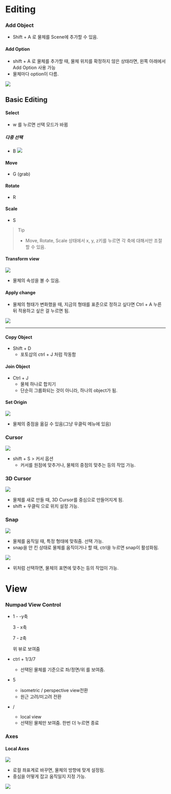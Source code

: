 # Editing

### Add Object

- Shift + A 로 물체를 Scene에 추가할 수 있음.

#### Add Option

- shift + A 로 물체를 추가할 때, 물체 위치를 확정하지 않은 상태라면, 
  왼쪽 아래에서 Add Option 사용 가능
- 물체마다 option이 다름.

![](/img/02_addOption.png)



## Basic Editing

#### Select

- w 를 누르면 선택 모드가 바뀜

##### 다중 선택

- B
  ![](/img/02_selectall.png)

#### Move

- G (grab)

#### Rotate

- R

#### Scale

- S

> Tip
>
> - Move, Rotate, Scale 상태에서 x, y, z키를 누르면 각 축에 대해서만 조절할 수 있음.



#### Transform view

![](/img/02_transform.png)

- 물체의 속성을 볼 수 있음.



#### Apply change

- 물체의 형태가 변화했을 때, 지금의 형태를 표준으로 정하고 싶다면
  Ctrl + A 누른 뒤 적용하고 싶은 걸 누르면 됨.

![](/img/02_apply.png)

---

#### Copy Object

- Shift + D 
  - 포토샵의 ctrl + J 처럼 작동함



#### Join Object

- Ctrl + J
  - 물체 하나로 합치기
  - 단순히 그룹화되는 것이 아니라, 하나의 object가 됨.



#### Set Origin

![](/img/02_setOrigin.png)

- 물체의 중점을 옮길 수 있음(그냥 우클릭 메뉴에 있음)



### Cursor

![](/img/02_cursor.png)

-  shift + S  > 커서 옵션
   -  커서를 원점에 맞추거나, 물체의 중점의 맞추는 등의 작업 가능.





### 3D Cursor

![](/img/02_3dCursor.png)

- 물체를 새로 만들 때, 3D Cursor를 중심으로 만들어지게 됨.
- shift + 우클릭 으로 위치 설정 가능.



### Snap

![](/img/02_snap.png)

- 물체를 움직일 때, 특정 형태에 맞춰줌. 선택 가능.
- snap을 안 킨 상태로 물체를 움직이거나 할 때, ctrl을 누르면 snap이 활성화됨.



![](/img/02_snap2.png)

- 위처럼 선택하면, 물체의 표면에 맞추는 등의 작업이 가능.





# View

### Numpad View Control

- 1 - -y축

  3 - x축

  7 - z축

  위 뷰로 보여줌



- ctrl + 1/3/7
  - 선택된 물체를 기준으로 좌/정면/위 를 보여줌.



- 5
  - isometric / perspective view전환
  - 원근 고려/미고려 전환



- /
  - local view
  - 선택된 물체만 보여줌. 한번 더 누르면 종료



### Axes

#### Local Axes

![](/img/02_coordinate.png)

- 로컬 좌표계로 바꾸면, 물체의 방향에 맞게 설정됨.
- 중심을 어떻게 잡고 움직일지 지정 가능.

![](/img/02_originOption.png)

